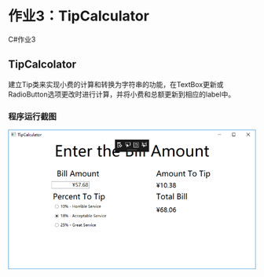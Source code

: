 # 作业3：TipCalculator
C#作业3
## TipCalcolator
建立Tip类来实现小费的计算和转换为字符串的功能，在TextBox更新或RadioButton选项更改时进行计算，并将小费和总额更新到相应的label中。
### 程序运行截图
![程序运行截图](screenshot.png)

